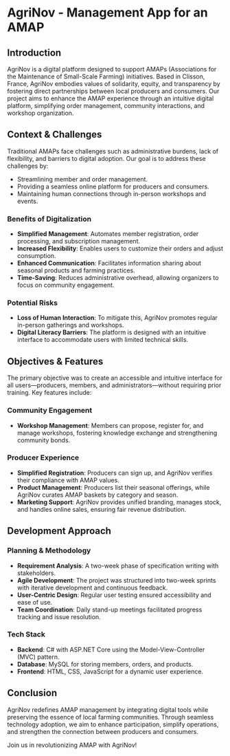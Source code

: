 # AgriNov - Management App for an AMAP

## Introduction
AgriNov is a digital platform designed to support AMAPs (Associations for the Maintenance of Small-Scale Farming) initiatives. Based in Clisson, France, AgriNov embodies values of solidarity, equity, and transparency by fostering direct partnerships between local producers and consumers. Our project aims to enhance the AMAP experience through an intuitive digital platform, simplifying order management, community interactions, and workshop organization.

## Context & Challenges
Traditional AMAPs face challenges such as administrative burdens, lack of flexibility, and barriers to digital adoption. Our goal is to address these challenges by:
- Streamlining member and order management.
- Providing a seamless online platform for producers and consumers.
- Maintaining human connections through in-person workshops and events.

### Benefits of Digitalization
- **Simplified Management**: Automates member registration, order processing, and subscription management.
- **Increased Flexibility**: Enables users to customize their orders and adjust consumption.
- **Enhanced Communication**: Facilitates information sharing about seasonal products and farming practices.
- **Time-Saving**: Reduces administrative overhead, allowing organizers to focus on community engagement.

### Potential Risks
- **Loss of Human Interaction**: To mitigate this, AgriNov promotes regular in-person gatherings and workshops.
- **Digital Literacy Barriers**: The platform is designed with an intuitive interface to accommodate users with limited technical skills.

## Objectives & Features
The primary objective was to create an accessible and intuitive interface for all users—producers, members, and administrators—without requiring prior training. Key features include:

### Community Engagement
- **Workshop Management**: Members can propose, register for, and manage workshops, fostering knowledge exchange and strengthening community bonds.

### Producer Experience
- **Simplified Registration**: Producers can sign up, and AgriNov verifies their compliance with AMAP values.
- **Product Management**: Producers list their seasonal offerings, while AgriNov curates AMAP baskets by category and season.
- **Marketing Support**: AgriNov provides unified branding, manages stock, and handles online sales, ensuring fair revenue distribution.

## Development Approach
### Planning & Methodology
- **Requirement Analysis**: A two-week phase of specification writing with stakeholders.
- **Agile Development**: The project was structured into two-week sprints with iterative development and continuous feedback.
- **User-Centric Design**: Regular user testing ensured accessibility and ease of use.
- **Team Coordination**: Daily stand-up meetings facilitated progress tracking and issue resolution.

### Tech Stack
- **Backend**: C# with ASP.NET Core using the Model-View-Controller (MVC) pattern.
- **Database**: MySQL for storing members, orders, and products.
- **Frontend**: HTML, CSS, JavaScript for a dynamic user experience.

## Conclusion
AgriNov redefines AMAP management by integrating digital tools while preserving the essence of local farming communities. Through seamless technology adoption, we aim to enhance participation, simplify operations, and strengthen the connection between producers and consumers.

Join us in revolutionizing AMAP with AgriNov!
